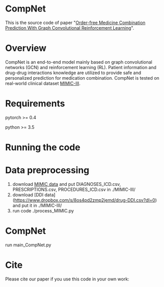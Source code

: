 CompNet
====

This is the source code of paper "[Order-free Medicine Combination Prediction With Graph
Convolutional Reinforcement Learning]()".

Overview
====
CompNet is an end-to-end model mainly based on graph convolutional networks (GCN) and reinforcement learning (RL). Patient information and  drug-drug interactions knowledge are utilized to provide safe and personalized prediction for  medication combination. CompNet is tested on real-world clinical dataset [MIMIC-III](https://mimic.physionet.org/).

Requirements
=====
pytorch >= 0.4

python >= 3.5

Running the code
=====

Data preprocessing
===
1. download [MIMIC data](https://mimic.physionet.org/) and put DIAGNOSES_ICD.csv, PRESCRIPTIONS.csv, PROCEDURES_ICD.csv in ./MIMIC-III/
2. download [DDI data] (https://www.dropbox.com/s/8os4pd2zmp2jemd/drug-DDI.csv?dl=0) and put it in ./MIMIC-III/
3. run code ./process_MIMIC.py

CompNet
=====
run main_CompNet.py

Cite
====
Please cite our paper if you use this code in your own work:

